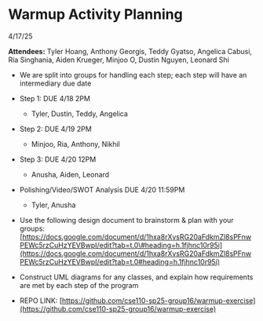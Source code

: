 # Warmup Activity Planning 

4/17/25

**Attendees:** Tyler Hoang, Anthony Georgis, Teddy Gyatso, Angelica Cabusi, Ria Singhania, Aiden Krueger, Minjoo O, Dustin Nguyen, Leonard Shi

- We are split into groups for handling each step; each step will have an intermediary due date  
- Step 1: DUE 4/18 2PM  
  - Tyler, Dustin, Teddy, Angelica  
- Step 2: DUE 4/19 2PM  
  - Minjoo, Ria, Anthony, Nikhil  
- Step 3: DUE 4/20 12PM  
  - Anusha, Aiden, Leonard  
- Polishing/Video/SWOT Analysis DUE 4/20 11:59PM  
  - Tyler, Anusha

- Use the following design document to brainstorm & plan with your groups: [https://docs.google.com/document/d/1hxa8rXvsRG20aFdkmZl8sPFnwPEWc5rzCuHzYEVBwpI/edit?tab=t.0\#heading=h.1fjhnc10r95i](https://docs.google.com/document/d/1hxa8rXvsRG20aFdkmZl8sPFnwPEWc5rzCuHzYEVBwpI/edit?tab=t.0#heading=h.1fjhnc10r95i)   
- Construct UML diagrams for any classes, and explain how requirements are met by each step of the program

- REPO LINK: [https://github.com/cse110-sp25-group16/warmup-exercise](https://github.com/cse110-sp25-group16/warmup-exercise) 